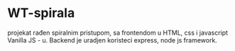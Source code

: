# WT-spirala

projekat rađen spiralnim pristupom, sa frontendom u HTML, css i javascript Vanilla JS - u. Backend je uradjen koristeci express, node js framework. 
